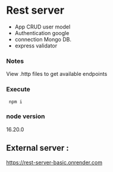 # Rest server
- App CRUD user model
- Authentication  google
- connection Mongo DB.
- express validator

### Notes 
View .http files to get available endpoints 

### Execute

```
 npm i
```

### node version

16.20.0

## External server : 

https://rest-server-basic.onrender.com
